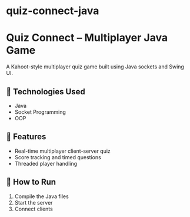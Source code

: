 # quiz-connect-java
# Quiz Connect – Multiplayer Java Game

A Kahoot-style multiplayer quiz game built using Java sockets and Swing UI.

## 🔧 Technologies Used
- Java
- Socket Programming
- OOP

## 🚀 Features
- Real-time multiplayer client-server quiz
- Score tracking and timed questions
- Threaded player handling

## 📁 How to Run
1. Compile the Java files
2. Start the server
3. Connect clients
